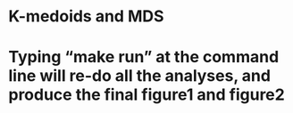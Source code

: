 <h1>K-medoids and MDS<h1>
<p>Typing “make run” at the command line will re-do all the analyses, and produce the final figure1 and figure2</p>
